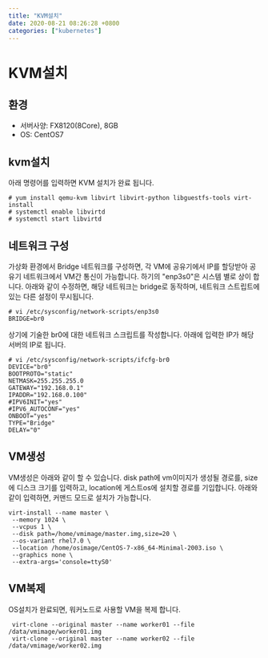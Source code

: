 ```yaml
---
title: "KVM설치"
date: 2020-08-21 08:26:28 +0800
categories: ["kubernetes"]
---
```


# KVM설치

## 환경

- 서버사양: FX8120(8Core), 8GB
- OS: CentOS7

## kvm설치
아래 명령어를 입력하면 KVM 설치가 완료 됩니다.

    # yum install qemu-kvm libvirt libvirt-python libguestfs-tools virt-install
    # systemctl enable libvirtd
    # systemctl start libvirtd

## 네트워크 구성
가상화 환경에서 Bridge 네트워크를 구성하면, 각 VM에 공유기에서 IP를 할당받아 공유기 네트워크에서 VM간 통신이 가능합니다.
하기의 "enp3s0"은 시스템 별로 상이 합니다.
아래와 같이 수정하면, 해당 네트워크는 bridge로 동작하며, 네트워크 스트립트에 있는 다른 설정이 무시됩니다.

    # vi /etc/sysconfig/network-scripts/enp3s0
    BRIDGE=br0

상기에 기술한 br0에 대한 네트워크 스크립트를 작성합니다.
아래에 입력한 IP가 해당 서버의 IP로 됩니다.

    # vi /etc/sysconfig/network-scripts/ifcfg-br0
    DEVICE="br0"
    BOOTPROTO="static"
    NETMASK=255.255.255.0
    GATEWAY="192.168.0.1"
    IPADDR="192.168.0.100"
    #IPV6INIT="yes"
    #IPV6_AUTOCONF="yes"
    ONBOOT="yes"
    TYPE="Bridge"
    DELAY="0"


## VM생성
VM생성은 아래와 같이 할 수 있습니다.
disk path에 vm이미지가 생성될 경로를, size에 디스크 크기를 입력하고,
location에 게스트os에 설치할 경로를 기입합니다.
아래와 같이 입력하면, 커맨드 모드로 설치가 가능합니다.

    virt-install --name master \
     --memory 1024 \
     --vcpus 1 \
     --disk path=/home/vmimage/master.img,size=20 \
     --os-variant rhel7.0 \
     --location /home/osimage/CentOS-7-x86_64-Minimal-2003.iso \
     --graphics none \
     --extra-args='console=ttyS0'

## VM복제
OS설치가 완료되면, 워커노드로 사용할 VM을 복제 합니다.

     virt-clone --original master --name worker01 --file /data/vmimage/worker01.img
     virt-clone --original master --name worker02 --file /data/vmimage/worker02.img
